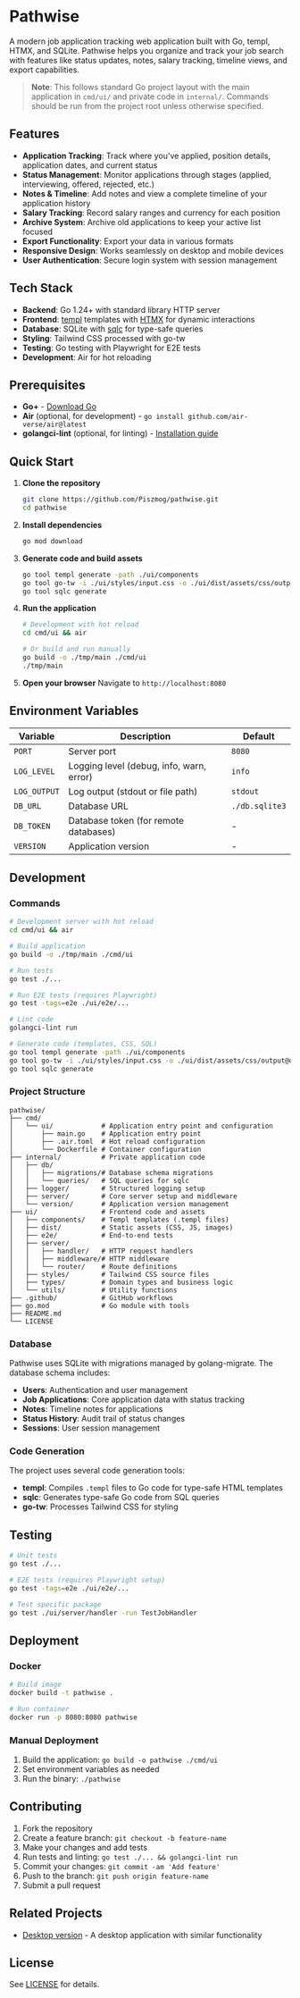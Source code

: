 # Pathwise

A modern job application tracking web application built with Go, templ, HTMX, and SQLite. Pathwise helps you organize and track your job search with features like status updates, notes, salary tracking, timeline views, and export capabilities.

> **Note**: This follows standard Go project layout with the main application in `cmd/ui/` and private code in `internal/`. Commands should be run from the project root unless otherwise specified.

## Features

- **Application Tracking**: Track where you've applied, position details, application dates, and current status
- **Status Management**: Monitor applications through stages (applied, interviewing, offered, rejected, etc.)
- **Notes & Timeline**: Add notes and view a complete timeline of your application history
- **Salary Tracking**: Record salary ranges and currency for each position
- **Archive System**: Archive old applications to keep your active list focused
- **Export Functionality**: Export your data in various formats
- **Responsive Design**: Works seamlessly on desktop and mobile devices
- **User Authentication**: Secure login system with session management

## Tech Stack

- **Backend**: Go 1.24+ with standard library HTTP server
- **Frontend**: [templ](https://templ.guide) templates with [HTMX](https://htmx.org) for dynamic interactions
- **Database**: SQLite with [sqlc](https://sqlc.dev) for type-safe queries
- **Styling**: Tailwind CSS processed with go-tw
- **Testing**: Go testing with Playwright for E2E tests
- **Development**: Air for hot reloading

## Prerequisites

- **Go+** - [Download Go](https://golang.org/dl/)
- **Air** (optional, for development) - `go install github.com/air-verse/air@latest`
- **golangci-lint** (optional, for linting) - [Installation guide](https://golangci-lint.run/welcome/install/)

## Quick Start

1. **Clone the repository**
   ```bash
   git clone https://github.com/Piszmog/pathwise.git
   cd pathwise
   ```

2. **Install dependencies**
   ```bash
   go mod download
   ```

3. **Generate code and build assets**
   ```bash
   go tool templ generate -path ./ui/components
   go tool go-tw -i ./ui/styles/input.css -o ./ui/dist/assets/css/output@dev.css
   go tool sqlc generate
   ```

4. **Run the application**
   ```bash
   # Development with hot reload
   cd cmd/ui && air

   # Or build and run manually
   go build -o ./tmp/main ./cmd/ui
   ./tmp/main
   ```

5. **Open your browser**
   Navigate to `http://localhost:8080`

## Environment Variables

| Variable | Description | Default |
|----------|-------------|---------|
| `PORT` | Server port | `8080` |
| `LOG_LEVEL` | Logging level (debug, info, warn, error) | `info` |
| `LOG_OUTPUT` | Log output (stdout or file path) | `stdout` |
| `DB_URL` | Database URL | `./db.sqlite3` |
| `DB_TOKEN` | Database token (for remote databases) | - |
| `VERSION` | Application version | - |

## Development

### Commands

```bash
# Development server with hot reload
cd cmd/ui && air

# Build application
go build -o ./tmp/main ./cmd/ui

# Run tests
go test ./...

# Run E2E tests (requires Playwright)
go test -tags=e2e ./ui/e2e/...

# Lint code
golangci-lint run

# Generate code (templates, CSS, SQL)
go tool templ generate -path ./ui/components
go tool go-tw -i ./ui/styles/input.css -o ./ui/dist/assets/css/output@dev.css
go tool sqlc generate
```

### Project Structure

```
pathwise/
├── cmd/
│   └── ui/            # Application entry point and configuration
│       ├── main.go    # Application entry point
│       ├── .air.toml  # Hot reload configuration
│       └── Dockerfile # Container configuration
├── internal/          # Private application code
│   ├── db/
│   │   ├── migrations/# Database schema migrations
│   │   └── queries/   # SQL queries for sqlc
│   ├── logger/        # Structured logging setup
│   ├── server/        # Core server setup and middleware
│   └── version/       # Application version management
├── ui/                # Frontend code and assets
│   ├── components/    # Templ templates (.templ files)
│   ├── dist/          # Static assets (CSS, JS, images)
│   ├── e2e/           # End-to-end tests
│   ├── server/
│   │   ├── handler/   # HTTP request handlers
│   │   ├── middleware/# HTTP middleware
│   │   └── router/    # Route definitions
│   ├── styles/        # Tailwind CSS source files
│   ├── types/         # Domain types and business logic
│   └── utils/         # Utility functions
├── .github/           # GitHub workflows
├── go.mod             # Go module with tools
├── README.md
└── LICENSE
```

### Database

Pathwise uses SQLite with migrations managed by golang-migrate. The database schema includes:

- **Users**: Authentication and user management
- **Job Applications**: Core application data with status tracking
- **Notes**: Timeline notes for applications
- **Status History**: Audit trail of status changes
- **Sessions**: User session management

### Code Generation

The project uses several code generation tools:

- **templ**: Compiles `.templ` files to Go code for type-safe HTML templates
- **sqlc**: Generates type-safe Go code from SQL queries
- **go-tw**: Processes Tailwind CSS for styling

## Testing

```bash
# Unit tests
go test ./...

# E2E tests (requires Playwright setup)
go test -tags=e2e ./ui/e2e/...

# Test specific package
go test ./ui/server/handler -run TestJobHandler
```

## Deployment

### Docker

```bash
# Build image
docker build -t pathwise .

# Run container
docker run -p 8080:8080 pathwise
```

### Manual Deployment

1. Build the application: `go build -o pathwise ./cmd/ui`
2. Set environment variables as needed
3. Run the binary: `./pathwise`

## Contributing

1. Fork the repository
2. Create a feature branch: `git checkout -b feature-name`
3. Make your changes and add tests
4. Run tests and linting: `go test ./... && golangci-lint run`
5. Commit your changes: `git commit -am 'Add feature'`
6. Push to the branch: `git push origin feature-name`
7. Submit a pull request

## Related Projects

- [Desktop version](https://github.com/Piszmog/job-app-tracker) - A desktop application with similar functionality

## License

See [LICENSE](./LICENSE) for details.
